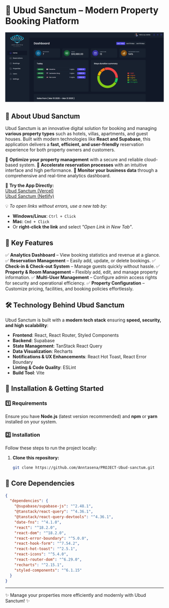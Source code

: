 # 🌿 Ubud Sanctum – Modern Property Booking Platform

![Ubud Sanctum Preview Website](public/dashboard_page.png)

## 🏡 About Ubud Sanctum

Ubud Sanctum is an innovative digital solution for booking and managing **various property types** such as hotels, villas, apartments, and guest houses. Built with modern technologies like **React and Supabase**, this application delivers a **fast, efficient, and user-friendly** reservation experience for both property owners and customers.

🔹 **Optimize your property management** with a secure and reliable cloud-based system.
🔹 **Accelerate reservation processes** with an intuitive interface and high performance.
🔹 **Monitor your business data** through a comprehensive and real-time analytics dashboard.

🔗 **Try the App Directly:**  
[Ubud Sanctum (Vercel)](https://ubudsanctum.vercel.app/)  
[Ubud Sanctum (Netlify)](https://ubudsanctum.netlify.app/)  

💡 *To open links without errors, use a new tab by:*  
- **Windows/Linux**: `Ctrl + Click`  
- **Mac**: `Cmd + Click`  
- Or **right-click the link** and select *"Open Link in New Tab"*.  

## 🚀 Key Features

✅ **Analytics Dashboard** – View booking statistics and revenue at a glance.
✅ **Reservation Management** – Easily add, update, or delete bookings.
✅ **Check-in & Check-out System** – Manage guests quickly without hassle.
✅ **Property & Room Management** – Flexibly add, edit, and manage property information.
✅ **Multi-User Management** – Configure admin access rights for security and operational efficiency.
✅ **Property Configuration** – Customize pricing, facilities, and booking policies effortlessly.

## 🛠 Technology Behind Ubud Sanctum

Ubud Sanctum is built with a **modern tech stack** ensuring **speed, security, and high scalability**:

- **Frontend**: React, React Router, Styled Components
- **Backend**: Supabase
- **State Management**: TanStack React Query
- **Data Visualization**: Recharts
- **Notifications & UX Enhancements**: React Hot Toast, React Error Boundary
- **Linting & Code Quality**: ESLint
- **Build Tool**: Vite

## 🚀 Installation & Getting Started

### 1️⃣ Requirements

Ensure you have **Node.js** (latest version recommended) and **npm** or **yarn** installed on your system.

### 2️⃣ Installation

Follow these steps to run the project locally:

1. **Clone this repository:**
   ```sh
   git clone https://github.com/Anntasena/PROJECT-Ubud-sanctum.git

## 📜  Core Dependencies

```json
{
  "dependencies": {
    "@supabase/supabase-js": "^2.48.1",
    "@tanstack/react-query": "^4.36.1",
    "@tanstack/react-query-devtools": "^4.36.1",
    "date-fns": "^4.1.0",
    "react": "^18.2.0",
    "react-dom": "^18.2.0",
    "react-error-boundary": "^5.0.0",
    "react-hook-form": "^7.54.2",
    "react-hot-toast": "^2.5.1",
    "react-icons": "^5.4.0",
    "react-router-dom": "^6.29.0",
    "recharts": "^2.15.1",
    "styled-components": "^6.1.15"
  }
}
```

---

✨ Manage your properties more efficiently and modernly with Ubud Sanctum! ✨
